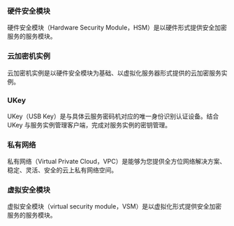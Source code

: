 ### 硬件安全模块
硬件安全模块（Hardware Security Module，HSM）是以硬件形式提供安全加密服务的服务模块。

### 云加密机实例
云加密机实例是以硬件安全模块为基础、以虚拟化服务器形式提供的云加密服务实例。

### UKey
UKey（USB Key）是与具体云服务密码机对应的唯一身份识别认证设备。结合 UKey 与服务实例管理客户端，完成对服务实例的密钥管理。

### 私有网络
私有网络（Virtual Private Cloud，VPC）是能够为您提供全方位网络解决方案、稳定、灵活、安全的云上私有网络空间。

### 虚拟安全模块
虚拟安全模块（virtual security module，VSM）是以虚拟化形式提供安全加密服务的服务模块。

